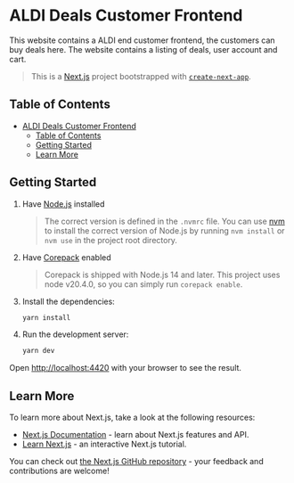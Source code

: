 # ALDI Deals Customer Frontend

This website contains a ALDI end customer frontend, the customers can buy deals here. The website contains a listing of deals, user account and cart.

> This is a [Next.js](https://nextjs.org/) project bootstrapped with [`create-next-app`](https://github.com/vercel/next.js/tree/canary/packages/create-next-app).

## Table of Contents

<!-- TOC -->

- [ALDI Deals Customer Frontend](#aldi-deals-customer-frontend)
  - [Table of Contents](#table-of-contents)
  - [Getting Started](#getting-started)
  - [Learn More](#learn-more)
  <!-- TOC -->

## Getting Started

1. Have [Node.js](https://nodejs.org/en/) installed
   > The correct version is defined in the `.nvmrc` file. You can use [nvm](https://github.com/nvm-sh/nvm) to install the correct version of Node.js by running `nvm install` or `nvm use` in the project root directory.
2. Have [Corepack](https://nodejs.org/api/corepack.html) enabled
   > Corepack is shipped with Node.js 14 and later. This project uses node v20.4.0, so you can simply run `corepack enable`.
3. Install the dependencies:
   ```bash
   yarn install
   ```
4. Run the development server:
   ```bash
   yarn dev
   ```

Open [http://localhost:4420](http://localhost:4420) with your browser to see the result.

## Learn More

To learn more about Next.js, take a look at the following resources:

- [Next.js Documentation](https://nextjs.org/docs) - learn about Next.js features and API.
- [Learn Next.js](https://nextjs.org/learn) - an interactive Next.js tutorial.

You can check out [the Next.js GitHub repository](https://github.com/vercel/next.js/) - your feedback and contributions are welcome!
